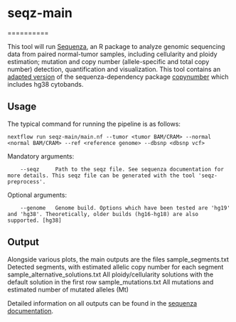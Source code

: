 # seqz-main
==========

This tool will run [Sequenza](https://cran.r-project.org/web/packages/sequenza/vignettes/sequenza.html), an R package to analyze genomic sequencing data from paired normal-tumor samples, including cellularity and ploidy estimation; mutation and copy number (allele-specific and total copy number) detection, quantification and visualization.
This tool contains an [adapted version](https://github.com/aroneklund/copynumber) of the sequenza-dependency package [copynumber](https://bioconductor.org/packages/release/bioc/html/copynumber.html) which includes hg38 cytobands.


## Usage

The typical command for running the pipeline is as follows:

```
nextflow run seqz-main/main.nf --tumor <tumor BAM/CRAM> --normal <normal BAM/CRAM> --ref <reference genome> --dbsnp <dbsnp vcf>
```

Mandatory arguments:
```
    --seqz     Path to the seqz file. See sequenza documentation for more details. This seqz file can be generated with the tool 'seqz-preprocess'.
```

Optional arguments:
```
    --genome   Genome build. Options which have been tested are 'hg19' and 'hg38'. Theoretically, older builds (hg16-hg18) are also supported. [hg38]
```

## Output

Alongside various plots, the main outputs are the files 
sample_segments.txt                 Detected segments, with estimated allelic copy number for each segment
sample_alternative_solutions.txt    All ploidy/cellularity solutions with the default solution in the first row
sample_mutations.txt                All mutations and estimated number of mutated alleles (Mt)

Detailed information on all outputs can be found in the [sequenza documentation](https://cran.r-project.org/web/packages/sequenza/vignettes/sequenza.html).
